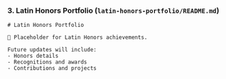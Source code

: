 ### 3. Latin Honors Portfolio (`latin-honors-portfolio/README.md`)
```
# Latin Honors Portfolio

🚀 Placeholder for Latin Honors achievements.

Future updates will include:
- Honors details
- Recognitions and awards
- Contributions and projects
```